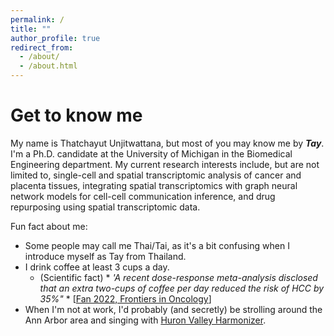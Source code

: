 ```yaml
---
permalink: /
title: ""
author_profile: true
redirect_from: 
  - /about/
  - /about.html
---
```


Get to know me
======
My name is Thatchayut Unjitwattana, but most of you may know me by ***Tay***. I'm a Ph.D. candidate at the University of Michigan in the Biomedical Engineering department. My current research interests include, but are not limited to, single-cell and spatial transcriptomic analysis of cancer and placenta tissues, integrating spatial transcriptomics with graph neural network models for cell-cell communication inference, and drug repurposing using spatial transcriptomic data. 

Fun fact about me: 
* Some people may call me Thai/Tai, as it's a bit confusing when I introduce myself as Tay from Thailand.
* I drink coffee at least 3 cups a day.
  * (Scientific fact) * *'A recent dose-response meta-analysis disclosed that an extra two-cups of coffee per day reduced the risk of HCC by 35%"* * [[Fan 2022, Frontiers in Oncology](https://pmc.ncbi.nlm.nih.gov/articles/PMC9623052/)]
* When I'm not at work, I'd probably (and secretly) be strolling around the Ann Arbor area and singing with [Huron Valley Harmonizer](https://sites.google.com/view/hvharmonizers). 
